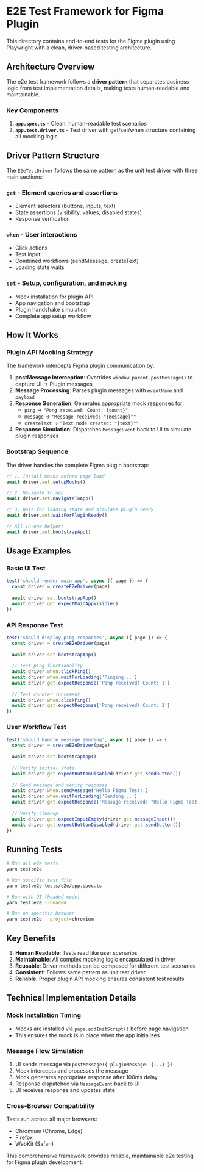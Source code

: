 # E2E Test Framework for Figma Plugin

This directory contains end-to-end tests for the Figma plugin using Playwright with a clean, driver-based testing architecture.

## Architecture Overview

The e2e test framework follows a **driver pattern** that separates business logic from test implementation details, making tests human-readable and maintainable.

### Key Components

1. **`app.spec.ts`** - Clean, human-readable test scenarios
2. **`app.test.driver.ts`** - Test driver with get/set/when structure containing all mocking logic

## Driver Pattern Structure

The `E2eTestDriver` follows the same pattern as the unit test driver with three main sections:

### `get` - Element queries and assertions
- Element selectors (buttons, inputs, text)
- State assertions (visibility, values, disabled states)
- Response verification

### `when` - User interactions 
- Click actions
- Text input
- Combined workflows (sendMessage, createText)
- Loading state waits

### `set` - Setup, configuration, and mocking
- Mock installation for plugin API
- App navigation and bootstrap
- Plugin handshake simulation
- Complete app setup workflow

## How It Works

### Plugin API Mocking Strategy

The framework intercepts Figma plugin communication by:

1. **postMessage Interception**: Overrides `window.parent.postMessage()` to capture UI → Plugin messages
2. **Message Processing**: Parses plugin messages with `eventName` and `payload`
3. **Response Generation**: Generates appropriate mock responses for:
   - `ping` → `"Pong received! Count: {count}"`
   - `message` → `"Message received: "{message}""`
   - `createText` → `"Text node created: "{text}""`
4. **Response Simulation**: Dispatches `MessageEvent` back to UI to simulate plugin responses

### Bootstrap Sequence

The driver handles the complete Figma plugin bootstrap:

```typescript
// 1. Install mocks before page load
await driver.set.setupMocks()

// 2. Navigate to app
await driver.set.navigateToApp()

// 3. Wait for loading state and simulate plugin ready
await driver.set.waitForPluginReady()

// All-in-one helper:
await driver.set.bootstrapApp()
```

## Usage Examples

### Basic UI Test
```typescript
test('should render main app', async ({ page }) => {
  const driver = createE2eDriver(page)
  
  await driver.set.bootstrapApp()
  await driver.get.expectMainAppVisible()
})
```

### API Response Test
```typescript
test('should display ping responses', async ({ page }) => {
  const driver = createE2eDriver(page)
  
  await driver.set.bootstrapApp()
  
  // Test ping functionality
  await driver.when.clickPing()
  await driver.when.waitForLoading('Pinging...')
  await driver.get.expectResponse('Pong received! Count: 1')
  
  // Test counter increment
  await driver.when.clickPing()
  await driver.get.expectResponse('Pong received! Count: 2')
})
```

### User Workflow Test
```typescript
test('should handle message sending', async ({ page }) => {
  const driver = createE2eDriver(page)
  
  await driver.set.bootstrapApp()
  
  // Verify initial state
  await driver.get.expectButtonDisabled(driver.get.sendButton())
  
  // Send message and verify response
  await driver.when.sendMessage('Hello Figma Test!')
  await driver.when.waitForLoading('Sending...')
  await driver.get.expectResponse('Message received: "Hello Figma Test!"')
  
  // Verify cleanup
  await driver.get.expectInputEmpty(driver.get.messageInput())
  await driver.get.expectButtonDisabled(driver.get.sendButton())
})
```

## Running Tests

```bash
# Run all e2e tests
yarn test:e2e

# Run specific test file
yarn test:e2e tests/e2e/app.spec.ts

# Run with UI (headed mode)
yarn test:e2e --headed

# Run on specific browser
yarn test:e2e --project=chromium
```

## Key Benefits

1. **Human Readable**: Tests read like user scenarios
2. **Maintainable**: All complex mocking logic encapsulated in driver
3. **Reusable**: Driver methods can be composed for different test scenarios
4. **Consistent**: Follows same pattern as unit test driver
5. **Reliable**: Proper plugin API mocking ensures consistent test results

## Technical Implementation Details

### Mock Installation Timing
- Mocks are installed via `page.addInitScript()` before page navigation
- This ensures the mock is in place when the app initializes

### Message Flow Simulation
1. UI sends message via `postMessage({ pluginMessage: {...} })`
2. Mock intercepts and processes the message
3. Mock generates appropriate response after 100ms delay
4. Response dispatched via `MessageEvent` back to UI
5. UI receives response and updates state

### Cross-Browser Compatibility
Tests run across all major browsers:
- Chromium (Chrome, Edge)
- Firefox 
- WebKit (Safari)

This comprehensive framework provides reliable, maintainable e2e testing for Figma plugin development. 